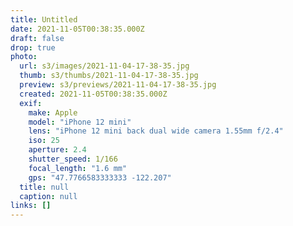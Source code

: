 ```yaml
---
title: Untitled
date: 2021-11-05T00:38:35.000Z
draft: false
drop: true
photo:
  url: s3/images/2021-11-04-17-38-35.jpg
  thumb: s3/thumbs/2021-11-04-17-38-35.jpg
  preview: s3/previews/2021-11-04-17-38-35.jpg
  created: 2021-11-05T00:38:35.000Z
  exif:
    make: Apple
    model: "iPhone 12 mini"
    lens: "iPhone 12 mini back dual wide camera 1.55mm f/2.4"
    iso: 25
    aperture: 2.4
    shutter_speed: 1/166
    focal_length: "1.6 mm"
    gps: "47.7766583333333 -122.207"
  title: null
  caption: null
links: []
---
```

